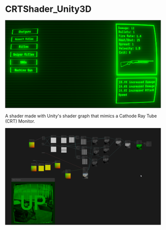 # CRTShader_Unity3D

![alt text](Unity_OD8GGevWHU.png)

A shader made with Unity's shader graph that mimics a Cathode Ray Tube (CRT) Monitor. 

![alt text](Unity_McFIrhKmR0.png)
